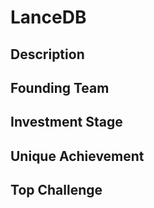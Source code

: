 # LanceDB
## Description
## Founding Team
## Investment Stage
## Unique Achievement
## Top Challenge
